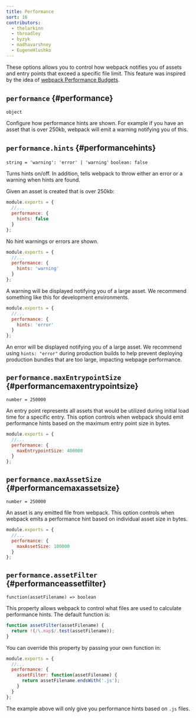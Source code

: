 ```yaml
---
title: Performance
sort: 16
contributors:
  - thelarkinn
  - tbroadley
  - byzyk
  - madhavarshney
  - EugeneHlushko
---
```


These options allows you to control how webpack notifies you of assets and entry points that exceed a specific file limit.
This feature was inspired by the idea of [webpack Performance Budgets](https://github.com/webpack/webpack/issues/3216).

## `performance` {#performance}

`object`

Configure how performance hints are shown. For example if you have an asset that is over 250kb, webpack will emit a warning notifying you of this.


## `performance.hints` {#performancehints}

`string = 'warning': 'error' | 'warning'` `boolean: false`

Turns hints on/off. In addition, tells webpack to throw either an error or a warning when hints are found.

Given an asset is created that is over 250kb:

```js
module.exports = {
  //...
  performance: {
    hints: false
  }
};
```

No hint warnings or errors are shown.

```js
module.exports = {
  //...
  performance: {
    hints: 'warning'
  }
};
```

A warning will be displayed notifying you of a large asset. We recommend something like this for development environments.

```js
module.exports = {
  //...
  performance: {
    hints: 'error'
  }
};
```

An error will be displayed notifying you of a large asset. We recommend using `hints: "error"` during production builds to help prevent deploying production bundles that are too large, impacting webpage performance.

## `performance.maxEntrypointSize` {#performancemaxentrypointsize}

`number = 250000`

An entry point represents all assets that would be utilized during initial load time for a specific entry. This option controls when webpack should emit performance hints based on the maximum entry point size in bytes.

```js
module.exports = {
  //...
  performance: {
    maxEntrypointSize: 400000
  }
};
```

## `performance.maxAssetSize` {#performancemaxassetsize}

`number = 250000`

An asset is any emitted file from webpack. This option controls when webpack emits a performance hint based on individual asset size in bytes.


```js
module.exports = {
  //...
  performance: {
    maxAssetSize: 100000
  }
};
```

## `performance.assetFilter` {#performanceassetfilter}

`function(assetFilename) => boolean`

This property allows webpack to control what files are used to calculate performance hints. The default function is:

```js
function assetFilter(assetFilename) {
  return !(/\.map$/.test(assetFilename));
}
```

You can override this property by passing your own function in:

```js
module.exports = {
  //...
  performance: {
    assetFilter: function(assetFilename) {
      return assetFilename.endsWith('.js');
    }
  }
};
```

The example above will only give you performance hints based on `.js` files.
